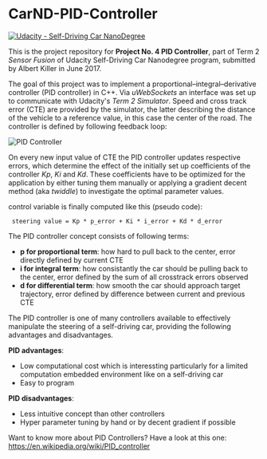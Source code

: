 # CarND-PID-Controller
[![Udacity - Self-Driving Car NanoDegree](https://s3.amazonaws.com/udacity-sdc/github/shield-carnd.svg)](http://www.udacity.com/drive)

This is the project repository for **Project No. 4 PID Controller**, part of Term 2 _Sensor Fusion_ of Udacity Self-Driving Car Nanodegree program, submitted by Albert Killer in June 2017. 

The goal of this project was to implement a proportional–integral–derivative controller (PID controller) in C++. Via *uWebSockets* an interface was set up to communicate with Udacity's *Term 2 Simulator*. Speed and cross track error (CTE) are provided by the simulator, the latter describing the distance of the vehicle to a reference value, in this case the center of the road. The controller is defined by following feedback loop:

![PID Controller](https://upload.wikimedia.org/wikipedia/commons/thumb/2/2d/PID.svg/640px-PID.svg.png "A block diagram of a PID controller in a feedback loop")

On every new input value of CTE the PID controller updates respective errors, which determine the effect of the initially set up coefficients of the controller *Kp*, *Ki* and *Kd*. These coefficients have to be optimized for the application by either tuning them manually or applying a gradient decent method (aka *twiddle*) to investigate the optimal parameter values.   

control variable is finally computed like this (pseudo code): 

```
 steering value = Kp * p_error + Ki * i_error + Kd * d_error
```

The PID controller concept consists of following terms:

* __p for proportional term__: how hard to pull back to the center, error directly defined by current CTE
* __i for integral term__: how consistantly the car should be pulling back to the center, error defined by the sum of all crosstrack errors observed
* __d for differential term__: how smooth the car should approach target trajectory, error defined by difference between current and previous CTE

The PID controller is one of many controllers available to effectively manipulate the steering of a self-driving car, providing the following advantages and disadvantages.  

__PID advantages__:
* Low computational cost which is interessting particularly for a limited computation embedded environment like on a self-driving car
* Easy to program

__PID disadvantages__:
* Less intuitive concept than other controllers
* Hyper parameter tuning by hand or by decent gradient if possible

Want to know more about PID Controllers? Have a look at this one: https://en.wikipedia.org/wiki/PID_controller
